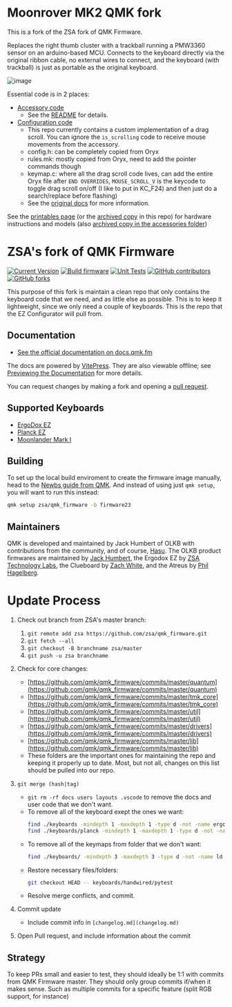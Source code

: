 # Moonrover MK2 QMK fork
This is a fork of the ZSA fork of QMK Firmware.

Replaces the right thumb cluster with a trackball running a PMW3360 sensor on an arduino-based MCU. Connects to the keyboard directly via the original ribbon cable, no external wires to connect, and the keyboard (with trackball) is just as portable as the original keyboard.

![image](https://github.com/nivekmai/qmk_firmware/assets/1008043/e52484b2-b58b-4cc2-8ec7-28c9f30fe073)

Essential code is in 2 places: 
- [Accessory code](accessories/ardunio/PMW3360_I2C)
  - See the [README](accessories/ardunio/PMW3360_I2C/README.md) for details.
- [Configuration code](keyboards/zsa/moonlander/keymaps/nivekmai/keymap.c)
  - This repo currently contains a custom implementation of a drag scroll. You can ignore the `is_scrolling` code to receive mouse movements from the accessory.
  - config.h: can be completely copied from Oryx
  - rules.mk: mostly copied from Oryx, need to add the pointer commands though
  - keymap.c: where all the drag scroll code lives, can add the entire Oryx file after `END OVERRIDES`, `MOUSE_SCROLL_V` is the keycode to toggle drag scroll on/off (I like to put in KC_F24) and then just do a search/replace before flashing)
  - See the [original docs](https://docs.qmk.fm/#/feature_pointing_device?id=custom-driver) for more information.
 
See the [printables page](https://www.printables.com/model/776160-moonrover-mk2) (or the [archived copy](printables.pdf) in this repo) for hardware instructions and models (also [archived copy in the accessories folder](accessories/ardunio/PMW3360_I2C/moonrover-mk2-model_files.zip))

# ZSA's fork of QMK Firmware

[![Current Version](https://img.shields.io/github/tag/zsa/qmk_firmware.svg)](https://github.com/zsa/qmk_firmware/tags)
[![Build firmware](https://github.com/zsa/qmk_firmware/actions/workflows/build.yml/badge.svg)](https://github.com/zsa/qmk_firmware/actions/workflows/build.yml)
[![Unit Tests](https://github.com/zsa/qmk_firmware/actions/workflows/unit_test.yml/badge.svg)](https://github.com/zsa/qmk_firmware/actions/workflows/unit_test.yml)
[![GitHub contributors](https://img.shields.io/github/contributors/zsa/qmk_firmware.svg)](https://github.com/zsa/qmk_firmware/pulse/monthly)
[![GitHub forks](https://img.shields.io/github/forks/zsa/qmk_firmware.svg?style=social&label=Fork)](https://github.com/zsa/qmk_firmware/)

This purpose of this fork is maintain a clean repo that only contains the keyboard code that we need, and as little else as possible.  This is to keep it lightweight, since we only need a couple of keyboards. This is the repo that the EZ Configurator will pull from.
## Documentation

* [See the official documentation on docs.qmk.fm](https://docs.qmk.fm)

The docs are powered by [VitePress](https://vitepress.dev/). They are also viewable offline; see [Previewing the Documentation](https://docs.qmk.fm/#/contributing?id=previewing-the-documentation) for more details.

You can request changes by making a fork and opening a [pull request](https://github.com/qmk/qmk_firmware/pulls).


## Supported Keyboards

* [ErgoDox EZ](/keyboards/ergodox_ez/)
* [Planck EZ](/keyboards/planck/ez)
* [Moonlander Mark I](/keyboards/moonlander)

## Building

To set up the local build enviroment to create the firmware image manually, head to the [Newbs guide from QMK](https://docs.qmk.fm/#/newbs).
And instead of using just `qmk setup`, you will want to run this instead:

```sh
qmk setup zsa/qmk_firmware -b firmware23
```

## Maintainers

QMK is developed and maintained by Jack Humbert of OLKB with contributions from the community, and of course, [Hasu](https://github.com/tmk). The OLKB product firmwares are maintained by [Jack Humbert](https://github.com/jackhumbert), the Ergodox EZ by [ZSA Technology Labs](https://github.com/zsa), the Clueboard by [Zach White](https://github.com/skullydazed), and the Atreus by [Phil Hagelberg](https://github.com/technomancy).

# Update Process

1. Check out branch from ZSA's master branch:
    1. `git remote add zsa https://github.com/zsa/qmk_firmware.git`
    2. `git fetch --all`
    3. `git checkout -B branchname zsa/master`
    4. `git push -u zsa branchname`
2. Check for core changes:
    - [https://github.com/qmk/qmk_firmware/commits/master/quantum](https://github.com/qmk/qmk_firmware/commits/master/quantum)
    - [https://github.com/qmk/qmk_firmware/commits/master/tmk_core](https://github.com/qmk/qmk_firmware/commits/master/tmk_core)
    - [https://github.com/qmk/qmk_firmware/commits/master/util](https://github.com/qmk/qmk_firmware/commits/master/util)
    - [https://github.com/qmk/qmk_firmware/commits/master/drivers](https://github.com/qmk/qmk_firmware/commits/master/drivers)
    - [https://github.com/qmk/qmk_firmware/commits/master/lib](https://github.com/qmk/qmk_firmware/commits/master/lib)
    - These folders are the important ones for maintaining the repo and keeping it properly up to date. Most, but not all, changes on this list should be pulled into our repo.
4. `git merge (hash|tag)`
    - `git rm -rf docs users layouts .vscode` to remove the docs and user code that we don't want.
    - To remove all of the keyboard exept the ones we want:
      ```sh
      find ./keyboards -mindepth 1 -maxdepth 1 -type d -not -name ergodox_ez -not -name planck -not -name moonlander -not -name zsa -exec git rm -rf '{}' \;
      find ./keyboards/planck -mindepth 1 -maxdepth 1 -type d -not -name ez -not -name base -not -name glow -not -name keymaps -exec git rm -rf '{}' \;
      ```
    - To remove all of the keymaps from folder that we don't want:
      ```sh
      find ./keyboards/ -mindepth 3 -maxdepth 3 -type d -not -name ld -not -name default -not -name oryx -not -name webusb -not -name base -not -name glow -not -name reactive -not -name shine -not -name keymaps -not -name halfmoon -exec git rm -rf '{}' \;
      ```
    - Restore necessary files/folders:
      ```sh
      git checkout HEAD -- keyboards/handwired/pytest
      ```
    - Resolve merge conflicts, and commit.

4. Commit update
   * Include commit info in `[changelog.md](changelog.md)`
5. Open Pull request, and include information about the commit

## Strategy

To keep PRs small and easier to test, they should ideally be 1:1 with commits from QMK Firmware master. They should only group commits if/when it makes sense. Such as multiple commits for a specific feature (split RGB support, for instance)
